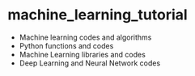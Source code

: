# machine_learning_tutorial
<ul><li>Machine learning codes and algorithms</li>
  <li>Python functions and codes</li>
  <li>Machine Learning libraries and codes</li>
<li>Deep Learning and Neural Network codes</li></ul>
